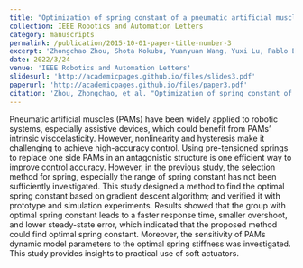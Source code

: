 ```yaml
---
title: "Optimization of spring constant of a pneumatic artificial muscle-spring driven antagonistic structure"
collection: IEEE Robotics and Automation Letters
category: manuscripts
permalink: /publication/2015-10-01-paper-title-number-3
excerpt: 'Zhongchao Zhou, Shota Kokubu, Yuanyuan Wang, Yuxi Lu, Pablo Enrique Tortós, Wenwei Yu'
date: 2022/3/24
venue: 'IEEE Robotics and Automation Letters'
slidesurl: 'http://academicpages.github.io/files/slides3.pdf'
paperurl: 'http://academicpages.github.io/files/paper3.pdf'
citation: 'Zhou, Zhongchao, et al. "Optimization of spring constant of a pneumatic artificial muscle-spring driven antagonistic structure." IEEE Robotics and Automation Letters 7.3 (2022): 5982-5989.'
---
```


Pneumatic artificial muscles (PAMs) have been widely applied to robotic systems, especially assistive devices, which could benefit from PAMs’ intrinsic viscoelasticity. However, nonlinearity and hysteresis make it challenging to achieve high-accuracy control. Using pre-tensioned springs to replace one side PAMs in an antagonistic structure is one efficient way to improve control accuracy. However, in the previous study, the selection method for spring, especially the range of spring constant has not been sufficiently investigated. This study designed a method to find the optimal spring constant based on gradient descent algorithm; and verified it with prototype and simulation experiments. Results showed that the group with optimal spring constant leads to a faster response time, smaller overshoot, and lower steady-state error, which indicated that the proposed method could find optimal spring constant. Moreover, the sensitivity of PAMs dynamic model parameters to the optimal spring stiffness was investigated. This study provides insights to practical use of soft actuators.
